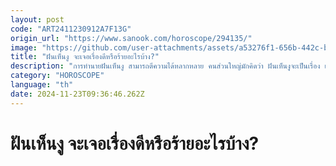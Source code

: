 ```yaml
---
layout: post
code: "ART2411230912A7F13G"
origin_url: "https://www.sanook.com/horoscope/294135/"
image: "https://github.com/user-attachments/assets/a53276f1-656b-442c-bfe3-09aca1fe0e28"
title: "ฝันเห็นงู จะเจอเรื่องดีหรือร้ายอะไรบ้าง?"
description: "การทำนายฝันเห็นงู สามารถตีความได้หลากหลาย คนส่วนใหญ่มักคิดว่า ฝันเห็นงูจะเป็นเรื่อง เจอคู่ (เท่านั้นหรือ) ซึ่งการฝันเห็นงูแบบต่างๆ นอกจากจะเป็นลางบอกเหตุเกี่ยวกับเหตุการณ์ที่จะเกิดขึ้นในอนาคต"
category: "HOROSCOPE"
language: "th"
date: 2024-11-23T09:36:46.262Z
---
```


# ฝันเห็นงู จะเจอเรื่องดีหรือร้ายอะไรบ้าง?